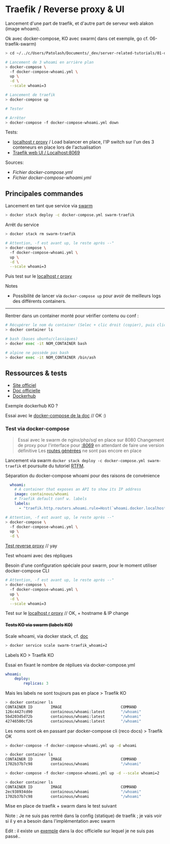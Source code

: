 # Traefik / Reverse proxy & UI

Lancement d'une part de traefik, et d'autre part de serveur web alakon (image whoami).

Ok avec docker-compose, KO avec swarm( dans cet exemple, go cf. 06-traefik-swarm)

```bash
> cd ~/../c/Users/Patolash/Documents/_dev/server-related-tutorials/01-docker/04-my-tests/04-traefik

# Lancement de 3 whoami en arrière plan
> docker-compose \
  -f docker-compose-whoami.yml \
  up \
  -d \
  --scale whoami=3

# Lancement de traefik
> docker-compose up

# Tester

# Arrêter
> docker-compose -f docker-compose-whoami.yml down
```

Tests:

- [localhost r proxy](http://whoami.docker.localhost/) / Load balancer en place, l'IP switch sur l'un des 3 conteneurs en place lors de l'actualisation
- [Traefik web UI / Localhost:8069](http://localhost:8069/)

Sources:

- *Fichier docker-compose.yml*
- *Fichier docker-compose-whoami.yml*

## Principales commandes

Lancement en tant que service via [swarm](https://docs.docker.com/get-started/part4/)

```bash
> docker stack deploy -c docker-compose.yml swarm-traefik
```

Arrêt du service

```bash
> docker stack rm swarm-traefik
```

```bash
# Attention, -f est avant up, le reste après --"
> docker-compose \
  -f docker-compose-whoami.yml \
  up \
  -d \
  --scale whoami=3
```

Puis test sur le [localhost r proxy](http://whoami.docker.localhost/)

Notes

- Possibilité de lancer via `docker-compose up` pour avoir de meilleurs logs des différents containers.

---

Rentrer dans un container monté pour vérifier contenu ou conf :

```bash
# Récupérer le nom du container (Selec + clic droit (copier), puis clic droit (coller))
> docker container ls

# bash (bases ubuntu/classiques)
> docker exec -it NOM_CONTAINER bash

# alpine ne possède pas bash
> docker exec -it NOM_CONTAINER /bin/ash
```

## Ressources & tests

- [Site officiel](https://containo.us/traefik/)
- [Doc officielle](https://docs.traefik.io/)
- [Dockerhub](https://hub.docker.com/_/traefik)

Exemple dockerhub KO ?

Essai avec le [docker-compose de la doc](https://docs.traefik.io/getting-started/quick-start/) // OK :)

### Test via docker-compose

> Essai avec le swarm de nginx/php/sql en place sur 8080
> Changement de proxy pour l'interface pour [:8069](http://localhost:8069/) en attendant de faire une version définitive
> Les [routes générées](http://test-whoami.docker.localhost/) ne sont pas encore en place

Lancement via swarm `docker stack deploy -c docker-compose.yml swarm-traefik` et poursuite du tutoriel [RTFM](https://docs.traefik.io/getting-started/quick-start/).

Séparation du docker-compose whoami pour des raisons de convénience

```yaml
  whoami:
    # A container that exposes an API to show its IP address
    image: containous/whoami
    # Traefik default conf w. labels
    labels:
      - "traefik.http.routers.whoami.rule=Host(`whoami.docker.localhost`)"
```

```bash
# Attention, -f est avant up, le reste après --"
> docker-compose \
  -f docker-compose-whoami.yml \
  up \
  -d \
```

[Test reverse proxy](http://whoami.docker.localhost/) // yay

Test whoami avec des répliques

Besoin d'une configuration spéciale pour swarm, pour le moment utiliser docker-compose CLI

```bash
# Attention, -f est avant up, le reste après --"
> docker-compose \
  -f docker-compose-whoami.yml \
  up \
  -d \
  --scale whoami=3
```

Test sur le [localhost r proxy](http://whoami.docker.localhost/) // OK, + hostname & IP change

#### ~~Tests KO via swarm (labels KO)~~

Scale whoami, via docker stack, cf. [doc](https://docs.docker.com/engine/reference/commandline/service_scale/)

```bash
> docker service scale swarm-traefik_whoami=2
```

Labels KO > Traefik KO

Essai en fixant le nombre de répliues via docker-compose.yml

```yaml
whoami:
    deploy:
        replicas: 3
```

Mais les labels ne sont toujours pas en place > Traefik KO

```bash
> docker container ls
CONTAINER ID        IMAGE                          COMMAND                  CREATED             STATUS                  PORTS                 NAMES
126c4427cd90        containous/whoami:latest       "/whoami"                5 seconds ago       Up 1 second             80/tcp                swarm-traefik_whoami.2.pk8ql5jbf13d76c479onmluxb
5bd203d5d72b        containous/whoami:latest       "/whoami"                5 seconds ago       Up Less than a second   80/tcp                swarm-traefik_whoami.3.6flip3rs6j1ooywvo8g51l8j8
42746500cf26        containous/whoami:latest       "/whoami"                5 seconds ago       Up Less than a second   80/tcp                swarm-traefik_whoami.1.w6fanvsnrwkg7z9hklta5vcrz
```

Les noms sont ok en passant par docker-compose cli (reco docs) > Traefik OK

```bash
> docker-compose -f docker-compose-whoami.yml up -d whoami

> docker container ls
CONTAINER ID        IMAGE                          COMMAND                  CREATED             STATUS              PORTS                 NAMES
1702b37b7c98        containous/whoami              "/whoami"                5 seconds ago       Up 3 seconds        80/tcp                04-traefik_whoami_1

> docker-compose -f docker-compose-whoami.yml up -d --scale whoami=2

> docker container ls
CONTAINER ID        IMAGE                          COMMAND                  CREATED             STATUS              PORTS                 NAMES
2ec938934dde        containous/whoami              "/whoami"                5 seconds ago       Up 4 seconds        80/tcp                04-traefik_whoami_2
1702b37b7c98        containous/whoami              "/whoami"                25 seconds ago      Up 24 seconds       80/tcp                04-traefik_whoami_1
```

Mise en place de traefik + swarm dans le test suivant

Note : Je ne suis pas rentré dans la config (statique) de traefik ; je vais voir si il y en a besoin dans l'implémentation avec swarm

Edit : il existe un [exemple](https://docs.traefik.io/user-guides/docker-compose/basic-example/) dans la doc officielle sur lequel je ne suis pas passé..
